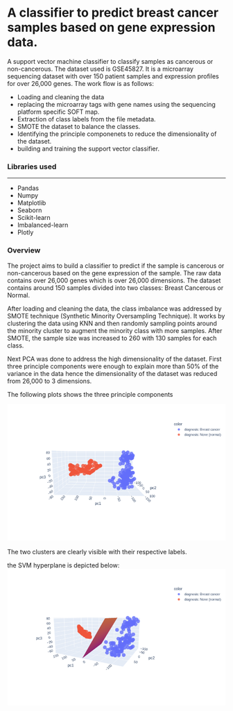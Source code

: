 # A classifier to predict breast cancer samples based on gene expression data. 

A support vector machine classifier to classify samples as cancerous or non-cancerous. The dataset used is GSE45827. It is a microarray sequencing dataset with over 150 patient samples and expression profiles for over 26,000 genes. 
The work flow is as follows: 

* Loading and cleaning the data 
* replacing the microarray tags with gene names using the sequencing platform specific SOFT map. 
* Extraction of class labels from the file metadata.
* SMOTE the dataset to balance the classes. 
* Identifying the principle componenets to reduce the dimensionality of the dataset. 
* building and training the support vector classifier. 


### Libraries used
---

* Pandas 
* Numpy 
* Matplotlib 
* Seaborn 
* Scikit-learn 
* Imbalanced-learn 
* Plotly 


### Overview 
The project aims to build a classifier to predict if the sample is cancerous or non-cancerous based on the gene expression of the sample. The raw data contains over 26,000 genes which is over 26,000 dimensions. The dataset contains around 150 samples divided into two classes: Breast Cancerous or Normal. 

After loading and cleaning the data, the class imbalance was addressed by SMOTE technique (Synthetic Minority Oversampling Technique). It works by clustering the data using KNN and then randomly sampling points around the minority cluster to augment the minority class with more samples. After SMOTE, the sample size was increased to 260 with 130 samples for each class. 

Next PCA was done to address the high dimensionality of the dataset. First three principle components were enough to explain more than 50% of the variance in the data hence the dimensionality of the dataset was reduced from 26,000 to 3 dimensions. 

The following plots shows the three principle components 

![](./output_plots/pca%20plot.png)


The two clusters are clearly visible with their respective labels. 

the SVM hyperplane is depicted below: 
![](./output_plots/hyperplant%20plot.png)